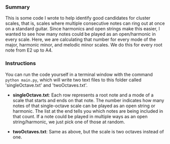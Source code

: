 ### Summary

This is some code I wrote to help identify good candidates for cluster scales, that is, scales where multiple consecutive notes can ring out at once on a standard guitar. Since harmonics and open strings make this easier, I wanted to see how many notes could be played as an open/harmonic in every scale. Here, we are calculating that number for every mode of the major, harmonic minor, and melodic minor scales. We do this for every root note from E2 up to A4.

### Instructions

You can run the code yourself in a terminal window with the command `python main.py`, which will write two text files to this folder called 'singleOctave.txt' and 'twoOctaves.txt'.

- **singleOctave.txt**: Each row represents a root note and a mode of a scale that starts and ends on that note. The number indicates how many notes of that single-octave scale can be played as an open string or harmonic. The list at the end tells you which notes are being included in that count. If a note could be played in multiple ways as an open string/harmonic, we just pick one of those at random.

- **twoOctaves.txt**: Same as above, but the scale is two octaves instead of one.
